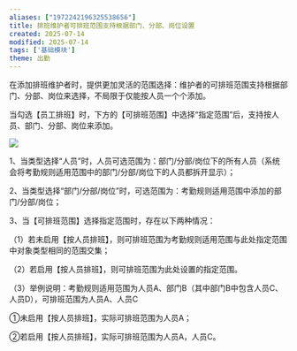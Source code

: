 ```yaml
---
aliases: ["1972242196325538656"]
title: 排班维护者可排班范围支持根据部门、分部、岗位设置
created: 2025-07-14
modified: 2025-07-14
tags: ['基础模块']
theme: 出勤
---
```


在添加排班维护者时，提供更加灵活的范围选择：维护者的可排班范围支持根据部门、分部、岗位来选择，不局限于仅能按人员一个个添加。

当勾选【员工排班】时，下方的【可排班范围】中选择“指定范围”后，支持按人员、部门、分部、岗位来添加。

![](88cad62e1909891f49f04fcc6bb9a685.jpg)

1、当类型选择“人员”时，人员可选范围为：部门/分部/岗位下的所有人员（系统会将考勤规则适用范围中的部门/分部/岗位下的人员都拆开显示）；

2、当类型选择“部门/分部/岗位”时，可选范围为：考勤规则适用范围中添加的部门/分部/岗位；

3、当【可排班范围】选择指定范围时，存在以下两种情况：

（1）若未启用【按人员排班】，则可排班范围为考勤规则适用范围与此处指定范围中对象类型相同的范围交集；

（2）若启用【按人员排班】，则可排班范围为此处设置的指定范围。

（3）举例说明：考勤规则适用范围为人员A、部门B（其中部门B中包含人员C、人员D），可排班范围为人员A、人员C

①未启用【按人员排班】，实际可排班范围为人员A；

②若启用【按人员排班】，实际可排班范围为人员A，人员C。